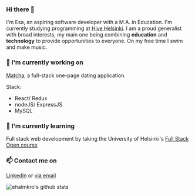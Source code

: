 

### Hi there 👋

I'm Esa, an aspiring software developer with a M.A. in Education. I'm currently studying programming at [Hive Helsinki](http://www.hive.fi). I am a proud generalist with broad interests, my main one being combining **education** and **technology** to provide opportunities to everyone. On my free time I swim and make music.

### 🔭 I'm currently working on
[Matcha](https://github.com/iljaSL/matcha), a full-stack one-page dating application. 

Stack: 
- React/ Redux
- nodeJS/ ExpressJS
- MySQL

### 🌱 I'm currently learning
Full stack web development by taking the University of Helsinki's [Full Stack Open course](https://fullstackopen.com/en)

### 📫 Contact me on
[LinkedIn](https://www.linkedin.com/in/esahalmkrona/)
or [via email](mailto:esa@halmkrona.fi?)

![ehalmkro's github stats](https://github-readme-stats.vercel.app/api?username=ehalmkro)
